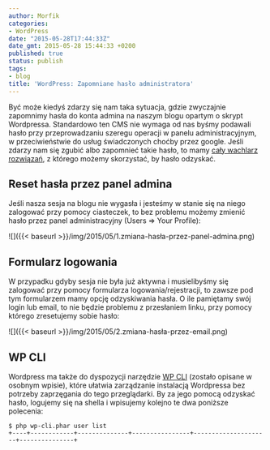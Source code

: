 ```yaml
---
author: Morfik
categories:
- WordPress
date: "2015-05-28T17:44:33Z"
date_gmt: 2015-05-28 15:44:33 +0200
published: true
status: publish
tags:
- blog
title: 'WordPress: Zapomniane hasło administratora'
---
```


Być może kiedyś zdarzy się nam taka sytuacja, gdzie zwyczajnie zapomnimy hasła do konta admina na
naszym blogu opartym o skrypt Wordpressa. Standardowo ten CMS nie wymaga od nas byśmy podawali hasło
przy przeprowadzaniu szeregu operacji w panelu administracyjnym, w przeciwieństwie do usług
świadczonych choćby przez google. Jeśli zdarzy nam się zgubić albo zapomnieć takie hasło, to mamy
[cały wachlarz rozwiązań](https://codex.wordpress.org/Resetting_Your_Password), z którego możemy
skorzystać, by hasło odzyskać.

<!--more-->
## Reset hasła przez panel admina

Jeśli nasza sesja na blogu nie wygasła i jesteśmy w stanie się na niego zalogować przy pomocy
ciasteczek, to bez problemu możemy zmienić hasło przez panel administracyjny (Users =\> Your
Profile):

![]({{< baseurl >}}/img/2015/05/1.zmiana-hasła-przez-panel-admina.png)

## Formularz logowania

W przypadku gdyby sesja nie była już aktywna i musielibyśmy się zalogować przy pomocy formularza
logowania/rejestracji, to zawsze pod tym formularzem mamy opcję odzyskiwania hasła. O ile pamiętamy
swój login lub email, to nie będzie problemu z przesłaniem linku, przy pomocy którego zresetujemy
sobie hasło:

![]({{< baseurl >}}/img/2015/05/2.zmiana-hasła-przez-email.png)

## WP CLI

Wordpress ma także do dyspozycji narzędzie [WP CLI](http://wp-cli.org/) (zostało opisane w osobnym
wpisie), które ułatwia zarządzanie instalacją Wordpressa bez potrzeby zaprzęgania do tego
przeglądarki. By za jego pomocą odzyskać hasło, logujemy się na shella i wpisujemy kolejno te dwa
poniższe polecenia:

    $ php wp-cli.phar user list
    +----+------------+--------------+----------------+---------------------+---------------+
